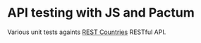 <h1>API testing with JS and Pactum</h1>
<p>Various unit tests againts <a href="https://restcountries.com" target="_blank">REST Countries</a> RESTful API.</p>